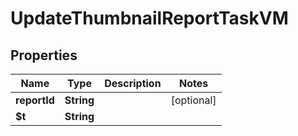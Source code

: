 

# UpdateThumbnailReportTaskVM


## Properties

| Name | Type | Description | Notes |
|------------ | ------------- | ------------- | -------------|
|**reportId** | **String** |  |  [optional] |
|**$t** | **String** |  |  |



